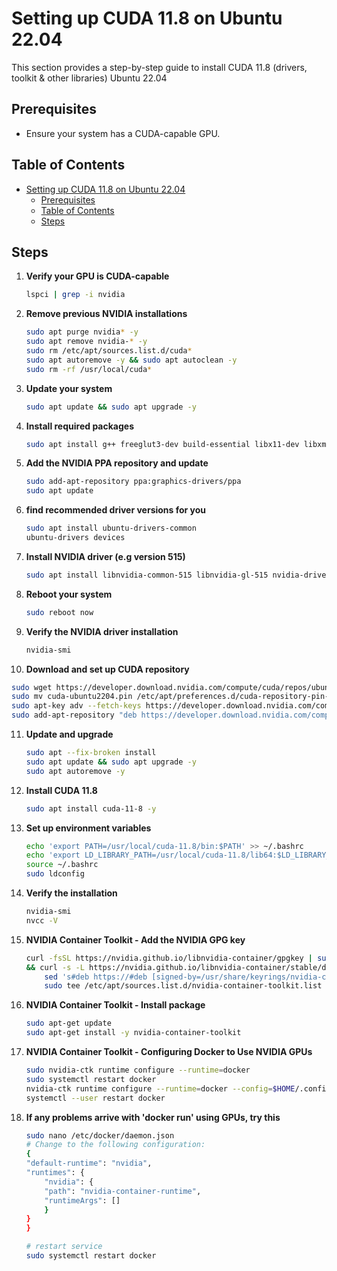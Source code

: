 
# Setting up CUDA 11.8 on Ubuntu 22.04

This section provides a step-by-step guide to install CUDA 11.8 (drivers, toolkit & other libraries) Ubuntu 22.04

## Prerequisites

- Ensure your system has a CUDA-capable GPU.

## Table of Contents

- [Setting up CUDA 11.8 on Ubuntu 22.04](#setting-up-cuda-118-on-ubuntu-2204)
  - [Prerequisites](#prerequisites)
  - [Table of Contents](#table-of-contents)
  - [Steps](#steps)

## Steps

1. **Verify your GPU is CUDA-capable**

   ```bash
   lspci | grep -i nvidia
   ```

2. **Remove previous NVIDIA installations**

   ```bash
   sudo apt purge nvidia* -y
   sudo apt remove nvidia-* -y
   sudo rm /etc/apt/sources.list.d/cuda*
   sudo apt autoremove -y && sudo apt autoclean -y
   sudo rm -rf /usr/local/cuda*
   ```

3. **Update your system**

   ```bash
   sudo apt update && sudo apt upgrade -y
   ```

4. **Install required packages**

   ```bash
   sudo apt install g++ freeglut3-dev build-essential libx11-dev libxmu-dev libxi-dev libglu1-mesa libglu1-mesa-dev
   ```

5. **Add the NVIDIA PPA repository and update**

   ```bash
   sudo add-apt-repository ppa:graphics-drivers/ppa
   sudo apt update
   ```

6. **find recommended driver versions for you**
   ```bash
   sudo apt install ubuntu-drivers-common
   ubuntu-drivers devices
   ```

7. **Install NVIDIA driver (e.g version 515)**

   ```bash
   sudo apt install libnvidia-common-515 libnvidia-gl-515 nvidia-driver-515 -y
   ```

8. **Reboot your system**

   ```bash
   sudo reboot now
   ```

9. **Verify the NVIDIA driver installation**

   ```bash
   nvidia-smi
   ```

10. **Download and set up CUDA repository**

   ```bash
   sudo wget https://developer.download.nvidia.com/compute/cuda/repos/ubuntu2204/x86_64/cuda-ubuntu2204.pin
   sudo mv cuda-ubuntu2204.pin /etc/apt/preferences.d/cuda-repository-pin-600
   sudo apt-key adv --fetch-keys https://developer.download.nvidia.com/compute/cuda/repos/ubuntu2204/x86_64/3bf863cc.pub
   sudo add-apt-repository "deb https://developer.download.nvidia.com/compute/cuda/repos/ubuntu2204/x86_64/ /"
   ```

11. **Update and upgrade**

    ```bash
    sudo apt --fix-broken install
    sudo apt update && sudo apt upgrade -y
    sudo apt autoremove -y
    ```

12. **Install CUDA 11.8**

    ```bash
    sudo apt install cuda-11-8 -y
    ```

13. **Set up environment variables**

    ```bash
    echo 'export PATH=/usr/local/cuda-11.8/bin:$PATH' >> ~/.bashrc
    echo 'export LD_LIBRARY_PATH=/usr/local/cuda-11.8/lib64:$LD_LIBRARY_PATH' >> ~/.bashrc
    source ~/.bashrc
    sudo ldconfig
    ```

14. **Verify the installation**

    ```bash
    nvidia-smi
    nvcc -V
    ```

15. **NVIDIA Container Toolkit - Add the NVIDIA GPG key**

    ```bash
    curl -fsSL https://nvidia.github.io/libnvidia-container/gpgkey | sudo gpg --dearmor -o /usr/share/keyrings/nvidia-container-toolkit-keyring.gpg \
    && curl -s -L https://nvidia.github.io/libnvidia-container/stable/deb/nvidia-container-toolkit.list | \
        sed 's#deb https://#deb [signed-by=/usr/share/keyrings/nvidia-container-toolkit-keyring.gpg] https://#g' | \
        sudo tee /etc/apt/sources.list.d/nvidia-container-toolkit.list
    ```

16. **NVIDIA Container Toolkit - Install package**

    ```bash
    sudo apt-get update
    sudo apt-get install -y nvidia-container-toolkit
    ```

17. **NVIDIA Container Toolkit - Configuring Docker to Use NVIDIA GPUs**

    ```bash
    sudo nvidia-ctk runtime configure --runtime=docker
    sudo systemctl restart docker
    nvidia-ctk runtime configure --runtime=docker --config=$HOME/.config/docker/daemon.json
    systemctl --user restart docker
    ```

18. **If any problems arrive with 'docker run' using GPUs, try this**

    ```bash
    sudo nano /etc/docker/daemon.json
    # Change to the following configuration:
    {
    "default-runtime": "nvidia",
    "runtimes": {
        "nvidia": {
        "path": "nvidia-container-runtime",
        "runtimeArgs": []
        }
    }
    }

    # restart service 
    sudo systemctl restart docker
    ```